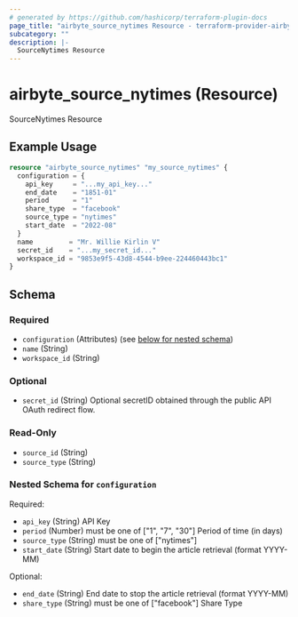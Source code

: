 ```yaml
---
# generated by https://github.com/hashicorp/terraform-plugin-docs
page_title: "airbyte_source_nytimes Resource - terraform-provider-airbyte"
subcategory: ""
description: |-
  SourceNytimes Resource
---
```


# airbyte_source_nytimes (Resource)

SourceNytimes Resource

## Example Usage

```terraform
resource "airbyte_source_nytimes" "my_source_nytimes" {
  configuration = {
    api_key     = "...my_api_key..."
    end_date    = "1851-01"
    period      = "1"
    share_type  = "facebook"
    source_type = "nytimes"
    start_date  = "2022-08"
  }
  name         = "Mr. Willie Kirlin V"
  secret_id    = "...my_secret_id..."
  workspace_id = "9853e9f5-43d8-4544-b9ee-224460443bc1"
}
```

<!-- schema generated by tfplugindocs -->
## Schema

### Required

- `configuration` (Attributes) (see [below for nested schema](#nestedatt--configuration))
- `name` (String)
- `workspace_id` (String)

### Optional

- `secret_id` (String) Optional secretID obtained through the public API OAuth redirect flow.

### Read-Only

- `source_id` (String)
- `source_type` (String)

<a id="nestedatt--configuration"></a>
### Nested Schema for `configuration`

Required:

- `api_key` (String) API Key
- `period` (Number) must be one of ["1", "7", "30"]
Period of time (in days)
- `source_type` (String) must be one of ["nytimes"]
- `start_date` (String) Start date to begin the article retrieval (format YYYY-MM)

Optional:

- `end_date` (String) End date to stop the article retrieval (format YYYY-MM)
- `share_type` (String) must be one of ["facebook"]
Share Type


